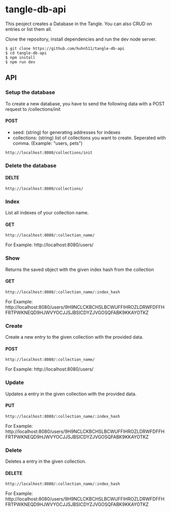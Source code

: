# tangle-db-api

This peoject creates a Database in the Tangle. 
You can also CRUD on entries or list them all. 

Clone the repository, install dependencies and run the dev node server.

```
$ git clone https://github.com/huhn511/tangle-db-api
$ cd tangle-db-api
$ npm install
$ npm run dev
```

## API

### Setup the database
To create a new database, you have to send the following data with a POST request to /collections/init 

#### POST
* seed: (string) for generating addresses for indexes
* collections: (string) list of collections you want to create. Seperated with comma. (Example: "users, pets")
```
http://localhost:8080/collections/init
```

### Delete the database

#### DELTE
```
http://localhost:8080/collections/
```

### Index
List all indexes of your collection name. 
#### GET
```
http://localhost:8080/:collection_name/
```
For Example: http://localhost:8080/users/

### Show
Returns the saved object with the given index hash from the collection

#### GET
```
http://localhost:8080/:collection_name/:index_hash
```
For Example: http://localhost:8080/users/9H9NCLCKBCHSLBCWUFFIHROZLDRWFDFFHFRTPWKNEQD9HJWVYOCJJSJBSICDYZJVGOSQFABK9KKAYOTKZ


### Create
Create a new entry to the given collection with the provided data.

#### POST
```
http://localhost:8080/:collection_name/
```
For Example: http://localhost:8080/users/


### Update
Updates a entry in the given collection with the provided data.

#### PUT
```
http://localhost:8080/:collection_name/:index_hash
```
For Example: http://localhost:8080/users/9H9NCLCKBCHSLBCWUFFIHROZLDRWFDFFHFRTPWKNEQD9HJWVYOCJJSJBSICDYZJVGOSQFABK9KKAYOTKZ

### Delete
Deletes a entry in the given collection.

#### DELETE
```
http://localhost:8080/:collection_name/:index_hash
```
For Example: http://localhost:8080/users/9H9NCLCKBCHSLBCWUFFIHROZLDRWFDFFHFRTPWKNEQD9HJWVYOCJJSJBSICDYZJVGOSQFABK9KKAYOTKZ



